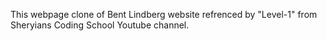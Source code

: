This webpage clone of Bent Lindberg website refrenced by "Level-1" from Sheryians Coding School Youtube channel.
